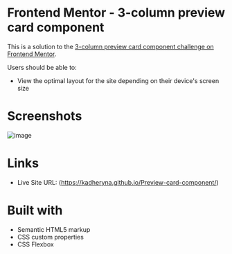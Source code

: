 # Frontend Mentor - 3-column preview card component

This is a solution to the [3-column preview card component challenge on Frontend Mentor](https://www.frontendmentor.io/challenges/3column-preview-card-component-pH92eAR2-).

Users should be able to:

- View the optimal layout for the site depending on their device's screen size

# Screenshots

![image](https://user-images.githubusercontent.com/72280779/132950581-7bad4235-c2b7-4440-9a26-6ec41d1fcec7.png)


# Links

- Live Site URL: (https://kadheryna.github.io/Preview-card-component/)

# Built with

- Semantic HTML5 markup
- CSS custom properties
- CSS Flexbox

